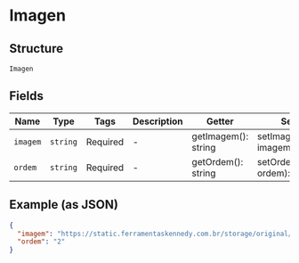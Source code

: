 
# Imagen

## Structure

`Imagen`

## Fields

| Name | Type | Tags | Description | Getter | Setter |
|  --- | --- | --- | --- | --- | --- |
| `imagem` | `string` | Required | - | getImagem(): string | setImagem(string imagem): void |
| `ordem` | `string` | Required | - | getOrdem(): string | setOrdem(string ordem): void |

## Example (as JSON)

```json
{
  "imagem": "https://static.ferramentaskennedy.com.br/storage/original/rabeta-para-barco-com-motor-de-7hp-gasolina_11.jpg",
  "ordem": "2"
}
```

